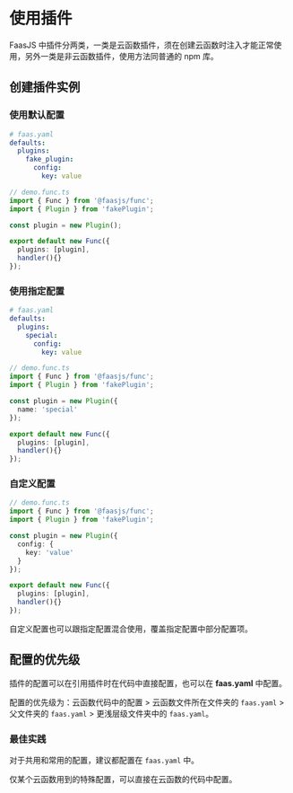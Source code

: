 # 使用插件

FaasJS 中插件分两类，一类是云函数插件，须在创建云函数时注入才能正常使用，另外一类是非云函数插件，使用方法同普通的 npm 库。

## 创建插件实例

### 使用默认配置

```yaml
# faas.yaml
defaults:
  plugins:
    fake_plugin:
      config:
        key: value
```

```typescript
// demo.func.ts
import { Func } from '@faasjs/func';
import { Plugin } from 'fakePlugin';

const plugin = new Plugin();

export default new Func({
  plugins: [plugin],
  handler(){}
});
```

### 使用指定配置

```yaml
# faas.yaml
defaults:
  plugins:
    special:
      config:
        key: value
```

```typescript
// demo.func.ts
import { Func } from '@faasjs/func';
import { Plugin } from 'fakePlugin';

const plugin = new Plugin({
  name: 'special'
});

export default new Func({
  plugins: [plugin],
  handler(){}
});
```

### 自定义配置

```typescript
// demo.func.ts
import { Func } from '@faasjs/func';
import { Plugin } from 'fakePlugin';

const plugin = new Plugin({
  config: {
    key: 'value'
  }
});

export default new Func({
  plugins: [plugin],
  handler(){}
});
```

自定义配置也可以跟指定配置混合使用，覆盖指定配置中部分配置项。

## 配置的优先级

插件的配置可以在引用插件时在代码中直接配置，也可以在 **faas.yaml** 中配置。

配置的优先级为：云函数代码中的配置 > 云函数文件所在文件夹的 `faas.yaml` > 父文件夹的 `faas.yaml` > 更浅层级文件夹中的 `faas.yaml`。

### 最佳实践

对于共用和常用的配置，建议都配置在 `faas.yaml` 中。

仅某个云函数用到的特殊配置，可以直接在云函数的代码中配置。
